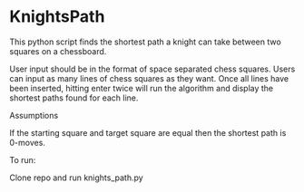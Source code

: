 # KnightsPath

This python script finds the shortest path a knight can take
between two squares on a chessboard. 

User input should be in the format of space separated chess 
squares. Users can input as many lines of chess squares as 
they want. Once all lines have been inserted, hitting enter 
twice will run the algorithm and display the shortest paths
found for each line.

Assumptions

If the starting square and target square are equal then the
shortest path is 0-moves.

To run:

Clone repo and run knights_path.py
